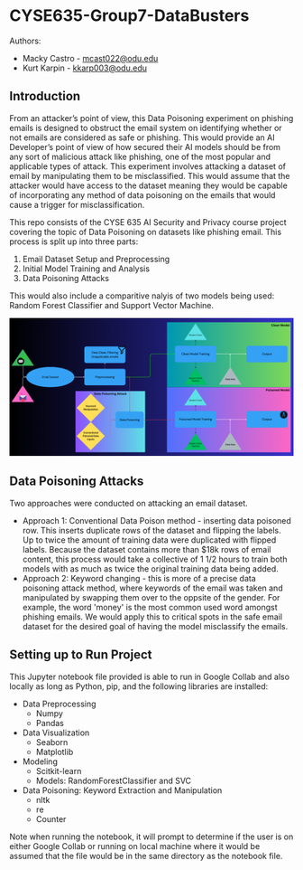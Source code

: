 # CYSE635-Group7-DataBusters
Authors:
- Macky Castro - mcast022@odu.edu
- Kurt Karpin - kkarp003@odu.edu

## Introduction
From an attacker’s point of view, this Data Poisoning experiment on phishing emails is designed to obstruct the email system on identifying whether or not emails are considered as safe or phishing. This would provide an AI Developer’s point of view of how secured their AI models should be from any sort of malicious attack like phishing, one of the most popular and applicable types of attack. This experiment involves attacking a dataset of email by manipulating them to be misclassified. This would assume that the attacker would have access to the dataset meaning they would be capable of incorporating any method of data poisoning on the emails that would cause a trigger for misclassification.

This repo consists of the CYSE 635 AI Security and Privacy course project covering the topic of Data Poisoning on datasets like phishing email. This process is split up into three parts:

1.  Email Dataset Setup and Preprocessing
2.  Initial Model Training and Analysis
3.  Data Poisoning Attacks

This would also include a comparitive nalyis of two models being used: Random Forest Classifier and Support Vector Machine.

![Group9-Model](img/Group9-Diagram-Workflow.png)


## Data Poisoning Attacks
Two approaches were conducted on attacking an email dataset.

- Approach 1: Conventional Data Poison method - inserting data poisoned row. This inserts duplicate rows of the dataset and flipping the labels. Up to twice the amount of training data were duplicated with flipped labels. Because the dataset contains more than $18k rows of email content, this process would take a collective of 1 1/2 hours to train both models with as much as twice the original training data being added.
- Approach 2: Keyword changing - this is more of a precise data poisoning attack method, where keywords of the email was taken and manipulated by swapping them over to the oppsite of the gender. For example, the word 'money' is the most common used word amongst phishing emails. We would apply this to critical spots in the safe email dataset for the desired goal of having the model misclassify the emails. 

## Setting up to Run Project
This Jupyter notebook file provided is able to run in Google Collab and also locally as long as Python, pip, and the following libraries are installed:
- Data Preprocessing
  - Numpy
  - Pandas
- Data Visualization
  - Seaborn
  - Matplotlib
- Modeling
  - Scitkit-learn
  - Models: RandomForestClassifier and SVC
- Data Poisoning: Keyword Extraction and Manipulation
  - nltk
  - re
  - Counter
 
 Note when running the notebook, it will prompt to determine if the user is on either Google Collab or running on local machine where it would be assumed that the file would be in the same directory as the notebook file.
